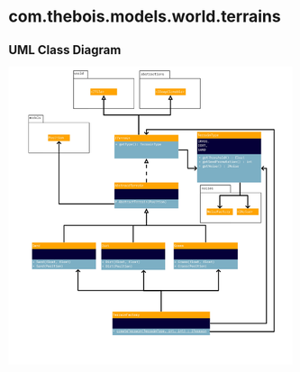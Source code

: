 # com.thebois.models.world.terrains

## UML Class Diagram

![com.thebois.models.world.terrains](./../../../../../../../../documents/diagrams/com.thebois.models.world.terrains.jpg "com.thebois.models.world.terrains")
